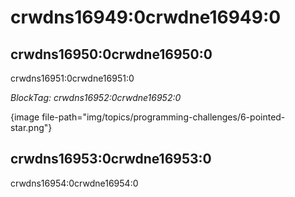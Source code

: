 # crwdns16949:0crwdne16949:0

## crwdns16950:0crwdne16950:0

crwdns16951:0crwdne16951:0

*BlockTag: crwdns16952:0crwdne16952:0*

{image file-path="img/topics/programming-challenges/6-pointed-star.png"}

## crwdns16953:0crwdne16953:0

crwdns16954:0crwdne16954:0